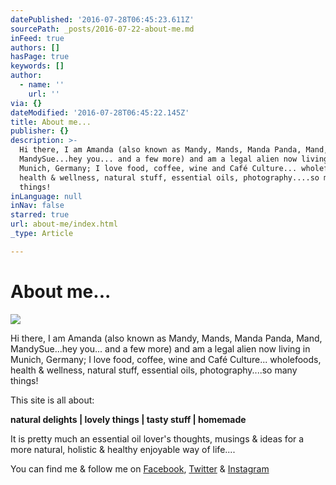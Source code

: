 ```yaml
---
datePublished: '2016-07-28T06:45:23.611Z'
sourcePath: _posts/2016-07-22-about-me.md
inFeed: true
authors: []
hasPage: true
keywords: []
author:
  - name: ''
    url: ''
via: {}
dateModified: '2016-07-28T06:45:22.145Z'
title: About me...
publisher: {}
description: >-
  Hi there, I am Amanda (also known as Mandy, Mands, Manda Panda, Mand,
  MandySue...hey you... and a few more) and am a legal alien now living in
  Munich, Germany; I love food, coffee, wine and Café Culture... wholefoods,
  health & wellness, natural stuff, essential oils, photography....so many
  things!
inLanguage: null
inNav: false
starred: true
url: about-me/index.html
_type: Article

---
```

# About me...
![](https://the-grid-user-content.s3-us-west-2.amazonaws.com/68f7d1a8-440c-44d1-96e1-beed0181d6af.jpg)

Hi there, I am Amanda (also known as Mandy, Mands, Manda Panda, Mand, MandySue...hey you... and a few more) and am a legal alien now living in Munich, Germany; I love food, coffee, wine and Café Culture... wholefoods, health & wellness, natural stuff, essential oils, photography....so many things!

This site is all about:

**natural delights | lovely things | tasty stuff | homemade**

It is pretty much an essential oil lover's thoughts, musings & ideas for a more natural, holistic & healthy enjoyable way of life....

You can find me & follow me on [Facebook][0], [Twitter][1] & [Instagram][2]

[0]: https://facebook.com/clarksessentials "Facebook"
[1]: https://twitter.com/mandysue73
[2]: https://www.instagram.com/mandysue73/